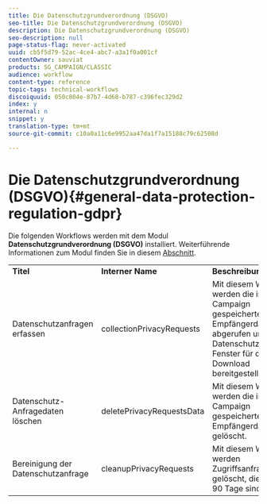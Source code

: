 ```yaml
---
title: Die Datenschutzgrundverordnung (DSGVO)
seo-title: Die Datenschutzgrundverordnung (DSGVO)
description: Die Datenschutzgrundverordnung (DSGVO)
seo-description: null
page-status-flag: never-activated
uuid: cb5f5d79-52ac-4ce4-abc7-a3a1f0a001cf
contentOwner: sauviat
products: SG_CAMPAIGN/CLASSIC
audience: workflow
content-type: reference
topic-tags: technical-workflows
discoiquuid: 050c804e-87b7-4d68-b787-c396fec329d2
index: y
internal: n
snippet: y
translation-type: tm+mt
source-git-commit: c10a0a11c6e9952aa47da1f7a15188c79c62508d

---
```



# Die Datenschutzgrundverordnung (DSGVO){#general-data-protection-regulation-gdpr}

Die folgenden Workflows werden mit dem Modul **Datenschutzgrundverordnung (DSGVO)** installiert. Weiterführende Informationen zum Modul finden Sie in diesem [Abschnitt](https://docs.campaign.adobe.com/doc/AC/getting_started/EN/ACC_GDPR.html).

<table> 
 <tbody> 
  <tr> 
   <td> <strong>Titel</strong><br /> </td> 
   <td> <strong>Interner Name</strong><br /> </td> 
   <td> <strong>Beschreibung</strong><br /> </td> 
  </tr> 
  <tr> 
   <td> <span class="uicontrol">Datenschutzanfragen erfassen</span> <br /> </td> 
   <td> <span class="uicontrol">collectionPrivacyRequests</span><br /> </td> 
   <td> Mit diesem Workflow werden die in Adobe Campaign gespeicherten Empfängerdaten abgerufen und im Datenschutzanfrage-Fenster für den Download bereitgestellt.<br /> </td> 
  </tr> 
  <tr> 
   <td> <span class="uicontrol">Datenschutz-Anfragedaten löschen</span> <br /> </td> 
   <td> <span class="uicontrol">deletePrivacyRequestsData</span><br /> </td> 
   <td> Mit diesem Workflow werden die in Adobe Campaign gespeicherten Empfängerdaten gelöscht.<br /> </td> 
  </tr> 
  <tr> 
   <td> <span class="uicontrol">Bereinigung der Datenschutzanfrage</span> <br /> </td> 
   <td> <span class="uicontrol">cleanupPrivacyRequests</span><br /> </td> 
   <td> Mit diesem Workflow werden Zugriffsanfragen gelöscht, die älter als 90 Tage sind.<br /> </td> 
  </tr> 
 </tbody> 
</table>

